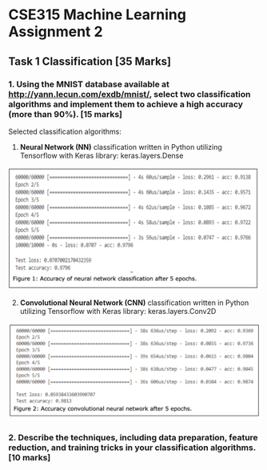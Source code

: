 # CSE315 Machine Learning Assignment 2

## Task 1 Classification [35 Marks]

### 1. Using the MNIST database available at http://yann.lecun.com/exdb/mnist/, select two classification algorithms and implement them to achieve a high accuracy (more than 90%). [15 marks]

Selected classification algorithms:

1. **Neural Network (NN)** classification written in Python utilizing Tensorflow with Keras library: keras.layers.Dense

![](img/fig-1.png)

2. **Convolutional Neural Network (CNN)** classification written in Python utilizing Tensorflow with Keras library: keras.layers.Conv2D

![](img/fig-2.png)

### 2. Describe the techniques, including data preparation, feature reduction, and training tricks in your classification algorithms. [10 marks]